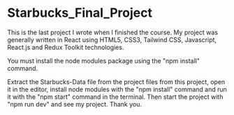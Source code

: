# Starbucks_Final_Project
This is the last project I wrote when I finished the course. My project was generally written in React using HTML5, CSS3, Tailwind CSS, Javascript, React.js and Redux Toolkit technologies.

You must install the node modules package using the "npm install" command.

Extract the Starbucks-Data file from the project files from this project, open it in the editor, install node modules with the "npm install" command and run it with the "npm start" command in the terminal. Then start the project with "npm run dev" and see my project. Thank you.
